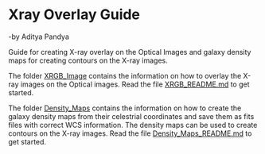 # Xray Overlay Guide
-by Aditya Pandya

Guide for creating X-ray overlay on the Optical Images and galaxy density maps for creating contours on the X-ray images.

The folder [XRGB_Image](XRGB_Image) contains the information on how to overlay the X-ray images on the Optical images. Read the file [XRGB_README.md](XRGB_Image/XRGB_README.md) to get started.

The folder [Density_Maps](Density_Maps) contains the information on how to create the galaxy density maps from their celestrial coordinates and save them as fits files with correct WCS information. The density maps can be used to create contours on the X-ray images. Read the file [Density_Maps_README.md](Density_Maps/Density_Maps_README.md) to get started.